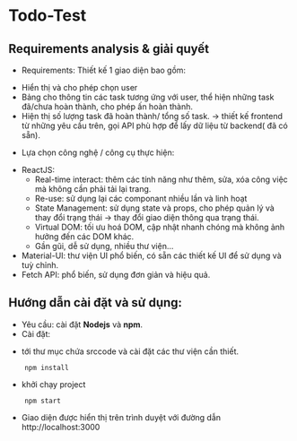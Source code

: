 # Todo-Test
## Requirements analysis & giải quyết
- Requirements: Thiết kế 1 giao diện bao gồm: 
+ Hiển thị và cho phép chọn user
+ Bảng cho thông tin các task tương ứng với user, thể hiện những task đã/chưa hoàn thành, cho phép ấn hoàn thành.
+ Hiện thị số lượng task đã hoàn thành/ tổng số task.
-> thiết kế frontend từ những yêu cầu trên, gọi API phù hợp để lấy dữ liệu từ backend( đã có sẵn).
- Lựa chọn công nghệ / công cụ thực hiện:
+ ReactJS: 
    * Real-time interact:  thêm các tính năng như thêm, sửa, xóa công việc mà không cần phải tải lại trang.
    * Re-use: sử dụng lại các componant nhiều lần và linh hoạt
    * State Management: sử dụng state và props, cho phép quản lý và thay đổi trạng thái -> thay đổi giao diện thông qua trạng thái.
    * Virtual DOM: tối ưu hoá DOM, cập nhật nhanh chóng mà không ảnh hưởng đến các DOM khác.
    * Gần gũi, dễ sử dụng, nhiều thư viện...
+ Material-UI: thư viện UI phổ biến, có sẵn các thiết kế UI để sử dụng và tuỳ chỉnh.
+ Fetch API: phổ biến, sử dụng đơn giản và hiệu quả.

## Hướng dẫn cài đặt và sử dụng:
- Yêu cầu: cài đặt **Nodejs** và **npm**.
- Cài đặt:
+ tới thư mục chứa srccode và cài đặt các thư viện cần thiết.
```
    npm install
```
+ khởi chạy project
```
    npm start
```
+ Giao diện được hiển thị trên trình duyệt với đường dẫn http://localhost:3000 
